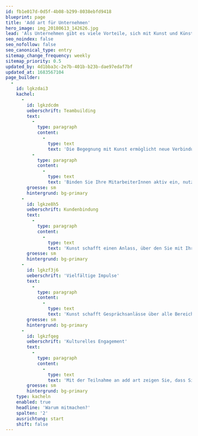 ```yaml
---
id: fb1e017d-0d5f-4b08-b299-8038ebfd9418
blueprint: page
title: 'Add art für Unternehmen'
hero_image: img_20180613_142626.jpg
lead: 'Als Unternehmen gibt es viele Vorteile, sich mit Kunst und KünstlerInnen zu beschäftigen. Nutzen Sie add art als kommunikatives Forum, um Ihr professionelles und persönliches Netzwerk mit Kunst zu bereichern, zu beleben und zu erweitern. Kunst wirkt – und das auf vielfältige Weise.'
seo_noindex: false
seo_nofollow: false
seo_canonical_type: entry
sitemap_change_frequency: weekly
sitemap_priority: 0.5
updated_by: 4d1bba3c-2e7b-401b-b23b-dae97edaf7bf
updated_at: 1683567104
page_builder:
  -
    id: lgkzdai3
    kachel:
      -
        id: lgkzdcdm
        ueberschrift: Teambuilding
        text:
          -
            type: paragraph
            content:
              -
                type: text
                text: 'Die Begegnung mit Kunst ermöglicht neue Verbindungen zwischen Ihren MitarbeiterInnen. Die intensivere Beschäftigung mit dem eigenen Unternehmen wirkt zudem identitätsstiftend. '
          -
            type: paragraph
            content:
              -
                type: text
                text: 'Binden Sie Ihre MitarbeiterInnen aktiv ein, nutzen Sie die Ausstellung für spezielle Führungen oder einen Workshop für Ihre MitarbeiterInnen. '
        groesse: sm
        hintergrund: bg-primary
      -
        id: lgkze8h5
        ueberschrift: Kundenbindung
        text:
          -
            type: paragraph
            content:
              -
                type: text
                text: 'Kunst schafft einen Anlass, über den Sie mit Ihren Kunden ins Gespräch kommen können – zum Beispiel im Rahmen einer Vernissage oder einer speziellen Führung. Darüber hinaus gibt es weitere Möglichkeiten, etwa eine Edition als Kundengeschenk.'
        groesse: sm
        hintergrund: bg-primary
      -
        id: lgkzf3j6
        ueberschrift: 'Vielfältige Impulse'
        text:
          -
            type: paragraph
            content:
              -
                type: text
                text: 'Kunst schafft Gesprächsanlässe über alle Bereiche hinweg – mit Kunden, Medienvertretern, Kooperationspartnern, Verbänden und anderen Institutionen. Und auch für einen Kreativimpuls oder um über das eigene Wirtschaften zu reflektieren ist Kunst ein guter Ausgangspunkt.'
        groesse: sm
        hintergrund: bg-primary
      -
        id: lgkzfqeg
        ueberschrift: 'Kulturelles Engagement'
        text:
          -
            type: paragraph
            content:
              -
                type: text
                text: 'Mit der Teilnahme an add art zeigen Sie, dass Sie sich aktiv für die Förderung von Kunst engagieren und Kunst einen hohen Stellenwert für Sie hat. Das wiederum kann auch andere Unternehmen inspirieren, sich mit Kunst zu beschäftigen – und stärkt damit den Kulturstandort Hamburg. '
        groesse: sm
        hintergrund: bg-primary
    type: kacheln
    enabled: true
    headline: 'Warum mitmachen?'
    spalten: '2'
    ausrichtung: start
    shift: false
---
```

